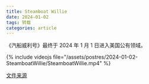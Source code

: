 ```yaml
---
title: Steamboat Willie
date: 2024-01-02
tags: 转载
categories: article
---
```


《汽船威利号》最终于 2024 年 1 月 1 日进入美国公有领域。

{% include videojs
file="/assets/postres/2024-01-02-SteamboatWillie/SteamboatWillie.mp4"
%}

[文件来源](https://archive.org/details/steamboat-willie-mickey)
